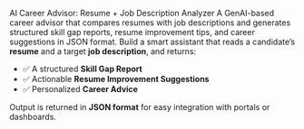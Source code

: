 AI Career Advisor: Resume + Job Description Analyzer
A GenAI-based career advisor that compares resumes with job descriptions and generates structured skill gap reports, resume improvement tips, and career suggestions in JSON format.
Build a smart assistant that reads a candidate’s **resume** and a target **job description**, and returns:

- ✅ A structured **Skill Gap Report**
- ✅ Actionable **Resume Improvement Suggestions**
- ✅ Personalized **Career Advice**

Output is returned in **JSON format** for easy integration with portals or dashboards.

